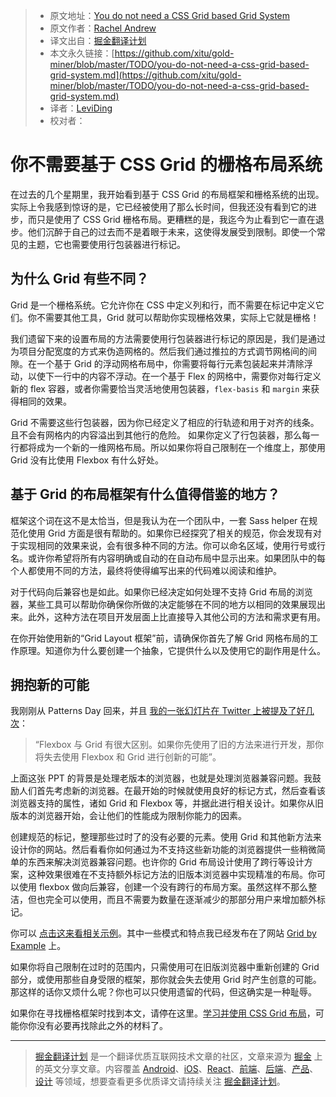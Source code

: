 
> * 原文地址：[You do not need a CSS Grid based Grid System](https://rachelandrew.co.uk/archives/2017/07/01/you-do-not-need-a-css-grid-based-grid-system)
> * 原文作者：[Rachel Andrew](https://rachelandrew.co.uk/about/)
> * 译文出自：[掘金翻译计划](https://github.com/xitu/gold-miner)
> * 本文永久链接：[https://github.com/xitu/gold-miner/blob/master/TODO/you-do-not-need-a-css-grid-based-grid-system.md](https://github.com/xitu/gold-miner/blob/master/TODO/you-do-not-need-a-css-grid-based-grid-system.md)
> * 译者：[LeviDing](https://github.com/leviding)
> * 校对者：

# 你不需要基于 CSS Grid 的栅格布局系统

在过去的几个星期里，我开始看到基于 CSS Grid 的布局框架和栅格系统的出现。实际上令我感到惊讶的是，它已经被使用了那么长时间，但我还没有看到它的进步，而只是使用了 CSS Grid 栅格布局。更糟糕的是，我迄今为止看到它一直在退步。他们沉醉于自己的过去而不是着眼于未来，这使得发展受到限制。即使一个常见的主题，它也需要使用行包装器进行标记。

## 为什么 Grid 有些不同？

Grid 是一个栅格系统。它允许你在 CSS 中定义列和行，而不需要在标记中定义它们。你不需要其他工具，Grid 就可以帮助你实现栅格效果，实际上它就是栅格！

我们遗留下来的设置布局的方法需要使用行包装器进行标记的原因是，我们是通过为项目分配宽度的方式来伪造网格的。然后我们通过推拉的方式调节网格间的间隙。在一个基于 Grid 的浮动网格布局中，你需要将每行元素包装起来并清除浮动，以使下一行中的内容不浮动。在一个基于 Flex 的网格中，需要你对每行定义新的 flex 容器，或者你需要恰当灵活地使用包装器，`flex-basis` 和 `margin` 来获得相同的效果。

Grid 不需要这些行包装器，因为你已经定义了相应的行轨迹和用于对齐的线条。且不会有网格内的内容溢出到其他行的危险。 如果你定义了行包装器，那么每一行都将成为一个新的一维网格布局。所以如果你将自己限制在一个维度上，那使用 Grid 没有比使用 Flexbox 有什么好处。

## 基于 Grid 的布局框架有什么值得借鉴的地方？

框架这个词在这不是太恰当，但是我认为在一个团队中，一套 Sass helper 在规范化使用 Grid 方面是很有帮助的。如果你已经探究了相关的规范，你会发现有对于实现相同的效果来说，会有很多种不同的方法。你可以命名区域，使用行号或行名。或许你希望将所有内容明确或自动的在自动布局中显示出来。如果团队中的每个人都使用不同的方法，最终将使得编写出来的代码难以阅读和维护。

对于代码向后兼容也是如此。如果你已经决定如何处理不支持 Grid 布局的浏览器，某些工具可以帮助你确保你所做的决定能够在不同的地方以相同的效果展现出来。此外，这种方法在项目开发层面上比直接导入其他公司的方法和需求更有用。

在你开始使用新的“Grid Layout 框架”前，请确保你首先了解 Grid 网格布局的工作原理。知道你为什么要创建一个抽象，它提供什么以及使用它的副作用是什么。

## 拥抱新的可能

我刚刚从 Patterns Day 回来，并且 [我的一张幻灯片在 Twitter 上被提及了好几次](https://twitter.com/tomloake/status/880749728782311424)：

> “Flexbox 与 Grid 有很大区别。如果你先使用了旧的方法来进行开发，那你将失去使用 Flexbox 和 Grid 进行创新的可能”。

上面这张 PPT 的背景是处理老版本的浏览器，也就是处理浏览器兼容问题。我鼓励人们首先考虑新的浏览器。在最开始的时候就使用良好的标记方式，然后查看该浏览器支持的属性，诸如 Grid 和 Flexbox 等，并据此进行相关设计。如果你从旧版本的浏览器开始，会让他们的性能成为限制你能力的因素。

创建规范的标记，整理那些过时了的没有必要的元素。使用 Grid 和其他新方法来设计你的网站。然后看看你如何通过为不支持这些新功能的浏览器提供一些稍微简单的东西来解决浏览器兼容问题。也许你的 Grid 布局设计使用了跨行等设计方案，这种效果很难在不支持额外标记方法的旧版本浏览器中实现精准的布局。你可以使用 flexbox 做向后兼容，创建一个没有跨行的布局方案。虽然这样不那么整洁，但也完全可以使用，而且不需要为数量在逐渐减少的那部分用户来增加额外标记。

你可以 [点击这来看相关示例](https://gridbyexample.com/patterns/header-asmany-span-footer/)。其中一些模式和特点我已经发布在了网站 [Grid by Example](https://gridbyexample.com/) 上。

如果你将自己限制在过时的范围内，只需使用可在旧版浏览器中重新创建的 Grid 部分，或使用那些自身受限的框架，那你就会失去使用 Grid 时产生创意的可能。那这样的话你又烦什么呢？你也可以只使用遗留的代码，但这确实是一种耻辱。

如果你在寻找栅格框架时找到本文，请停在这里。[学习并使用 CSS Grid 布局](https://gridbyexample.com)，可能你你没有必要再找除此之外的材料了。


---

> [掘金翻译计划](https://github.com/xitu/gold-miner) 是一个翻译优质互联网技术文章的社区，文章来源为 [掘金](https://juejin.im) 上的英文分享文章。内容覆盖 [Android](https://github.com/xitu/gold-miner#android)、[iOS](https://github.com/xitu/gold-miner#ios)、[React](https://github.com/xitu/gold-miner#react)、[前端](https://github.com/xitu/gold-miner#前端)、[后端](https://github.com/xitu/gold-miner#后端)、[产品](https://github.com/xitu/gold-miner#产品)、[设计](https://github.com/xitu/gold-miner#设计) 等领域，想要查看更多优质译文请持续关注 [掘金翻译计划](https://github.com/xitu/gold-miner)。
